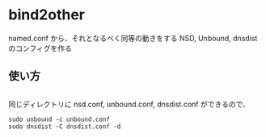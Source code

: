 # bind2other

named.conf から、それとなるべく同等の動きをする NSD, Unbound, dnsdist のコンフィグを作る

## 使い方
```./bind2other.py named.conf
```

同じディレクトリに nsd.conf, unbound.conf, dnsdist.conf ができるので、

```sudo nsd -c nsd.conf
sudo unbound -c unbound.conf
sudo dnsdist -C dnsdist.conf -d
```
